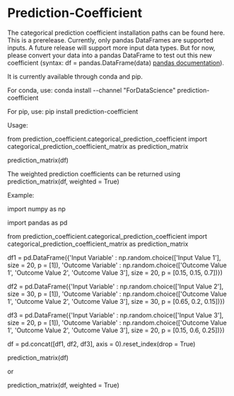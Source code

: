 # Prediction-Coefficient
The categorical prediction coefficient installation paths can be found here. This is a prerelease. Currently, only pandas DataFrames are supported inputs. A future release will support more input data types. But for now, please convert your data into a pandas DataFrame to test out this new coefficient (syntax: df = pandas.DataFrame(data) [pandas documentation](https://pandas.pydata.org/docs/reference/api/pandas.DataFrame.html)). 

It is currently available through conda and pip. 

For conda, use: conda install --channel "ForDataScience" prediction-coefficient

For pip, use: pip install prediction-coefficient

Usage:

from prediction_coefficient.categorical_prediction_coefficient import categorical_prediction_coefficient_matrix as prediction_matrix

prediction_matrix(df)

The weighted prediction coefficients can be returned using prediction_matrix(df, weighted = True)

Example:

import numpy as np

import pandas as pd

from prediction_coefficient.categorical_prediction_coefficient import categorical_prediction_coefficient_matrix as prediction_matrix


df1 = pd.DataFrame({'Input Variable' : np.random.choice(['Input Value 1'], size = 20, p = [1]), 'Outcome Variable' : np.random.choice(['Outcome Value 1', 'Outcome Value 2', 'Outcome Value 3'], size = 20, p = [0.15, 0.15, 0.7])})

df2 = pd.DataFrame({'Input Variable' : np.random.choice(['Input Value 2'], size = 30, p = [1]), 'Outcome Variable' : np.random.choice(['Outcome Value 1', 'Outcome Value 2', 'Outcome Value 3'], size = 30, p = [0.65, 0.2, 0.15])})

df3 = pd.DataFrame({'Input Variable' : np.random.choice(['Input Value 3'], size = 20, p = [1]), 'Outcome Variable' : np.random.choice(['Outcome Value 1', 'Outcome Value 2', 'Outcome Value 3'], size = 20, p = [0.15, 0.6, 0.25])})

df = pd.concat([df1, df2, df3], axis = 0).reset_index(drop = True)

prediction_matrix(df)

or 

prediction_matrix(df, weighted = True)



